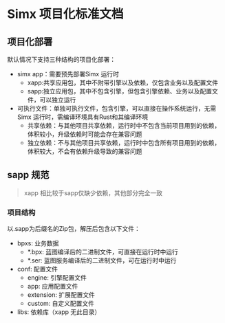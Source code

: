 # Simx 项目化标准文档

## 项目化部署

默认情况下支持三种结构的项目化部署：

- simx app：需要预先部署Simx 运行时
  - xapp:共享应用包，其中不附带引擎以及依赖，仅包含业务以及配置文件
  - sapp:独立应用包，其中不包含引擎，但包含引擎依赖、业务以及配置文件，可以独立运行
- 可执行文件：单独可执行文件，包含引擎，可以直接在操作系统运行，无需Simx 运行时，需编译环境具有Rust和其编译环境
  - 共享依赖：与其他项目共享依赖，运行时中不包含当前项目用到的依赖，体积较小，升级依赖时可能会存在兼容问题
  - 独立依赖：不与其他项目共享依赖，运行时中包含所有项目用到的依赖，体积较大，不会有依赖升级导致的兼容问题

## sapp 规范

> xapp 相比较于sapp仅缺少依赖，其他部分完全一致
>

### 项目结构

以.sapp为后缀名的Zip包，解压后包含以下文件：

- bpxs: 业务数据
  - *.bpx: 蓝图编译后的二进制文件，可直接在运行时中运行
  - *.ser: 蓝图服务编译后的二进制文件，可在运行时中运行
- conf: 配置文件
  - engine: 引擎配置文件
  - app: 应用配置文件
  - extension: 扩展配置文件
  - custom: 自定义配置文件
- libs: 依赖库（xapp 无此目录）
